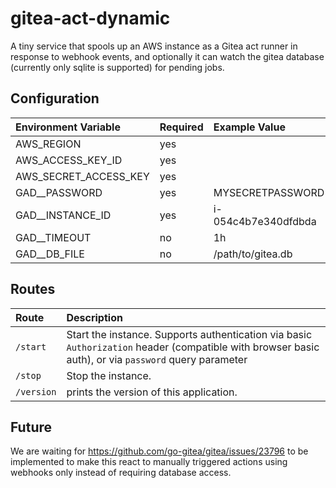 # gitea-act-dynamic

A tiny service that spools up an AWS instance as a Gitea act runner in response to webhook events, and optionally it can watch the gitea database (currently only sqlite is supported) for pending jobs.

## Configuration

| Environment Variable  | Required | Example Value       | Description |
| :-------------------- | -------- | :------------------ | :---------- |
| AWS_REGION            | yes      |                     |             |
| AWS_ACCESS_KEY_ID     | yes      |                     |             |
| AWS_SECRET_ACCESS_KEY | yes      |                     |             |
| GAD__PASSWORD         | yes      | MYSECRETPASSWORD    |             |
| GAD__INSTANCE_ID      | yes      | i-054c4b7e340dfdbda |             |
| GAD__TIMEOUT          | no       | 1h                  |             |
| GAD__DB_FILE          | no       | /path/to/gitea.db   |             |

## Routes


| Route      | Description                                                                                                                                          |
| :--------- | :--------------------------------------------------------------------------------------------------------------------------------------------------- |
| `/start`   | Start the instance. Supports authentication via basic `Authorization` header (compatible with browser basic auth), or via `password` query parameter |
| `/stop`    | Stop the instance.                                                                                                                                   |
| `/version` | prints the version of this application.                                                                                                              |

## Future

We are waiting for <https://github.com/go-gitea/gitea/issues/23796> to be implemented to make this react to manually triggered actions using webhooks only instead of requiring database access.